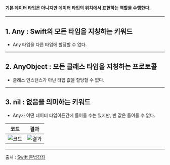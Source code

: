 #### 기본 데이터 타입은 아니지만 데이터 타입의 위치에서 표현하는 역할을 수행한다.

------------------

## 1. Any : Swift의 모든 타입을 지칭하는 키워드

- Any 타입을 다른 타입에 할당할 수 없다.

------------------


## 2. AnyObject : 모든 클래스 타입을 지칭하는 프로토콜

- 클래스 인스턴스가 아닌 타입 값을 할당할 수 없다.


------------------


## 3. nil : 없음을 의미하는 키워드

- Any가 어떤 데이터 타입이든간에 들어올 수는 있지만, 빈 값은 들어올 수 없다.


|코드|결과|
|:-:|:-:|
|![코드](https://user-images.githubusercontent.com/54324782/146623928-37d29fb8-e8b1-48a9-85e0-14ef9bd53067.png)|![결과](https://user-images.githubusercontent.com/54324782/146623935-04a37981-f082-498d-9cdf-09486ef91c62.png)|


-------------------
출처 : [Swift 문법강좌](https://www.youtube.com/playlist?list=PLz8NH7YHUj_ZmlgcSETF51Z9GSSU6Uioy)

